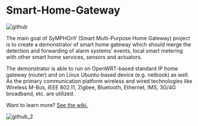 # Smart-Home-Gateway
![github](https://cloud.githubusercontent.com/assets/7251912/9326203/7378ee42-4598-11e5-8423-0f2364fe2fac.png)

The main goal of SyMPHOnY (Smart Multi-Purpose Home Gateway) project is to create a demonstrator of smart home gateway which should merge the detection and forwarding of alarm systems&rsquo; events, local smart metering with other smart home services, sensors and actuators. 

The demonstrator is able to run on OpenWRT-based standard IP home gateway (router) and on Linux Ubuntu-based device (e.g. netbook) as well. As the primary communication platform wireless and wired technologies like Wireless M-Bus, IEEE 802.11, Zigbee, Bluetooth, Ethernet, IMS, 3G/4G broadband, etc. are utilized.

Want to learn more? [See the wiki.](https://github.com/SyMPHOnY-/Smart-Home-Gateway/wiki)

![github_2](https://cloud.githubusercontent.com/assets/7251912/9358425/45b7b8ae-468c-11e5-9e7f-5939ff43197e.png)
